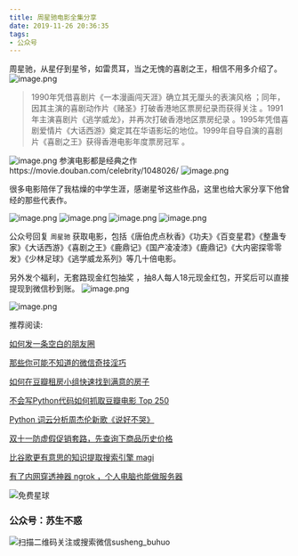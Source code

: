 ```yaml
---
title: 周星驰电影全集分享
date: 2019-11-26 20:36:35
tags:
- 公众号
---
```

周星驰，从星仔到星爷，如雷贯耳，当之无愧的喜剧之王，相信不用多介绍了。
![image.png](https://upload-images.jianshu.io/upload_images/17817191-e521db70d33b93f1.png?imageMogr2/auto-orient/strip%7CimageView2/2/w/1240)


> 1990年凭借喜剧片《一本漫画闯天涯》确立其无厘头的表演风格   ；同年，因其主演的喜剧动作片《赌圣》打破香港地区票房纪录而获得关注   。1991年主演喜剧片《逃学威龙》，并再次打破香港地区票房纪录   。1995年凭借喜剧爱情片《大话西游》奠定其在华语影坛的地位。1999年自导自演的喜剧片《喜剧之王》获得香港电影年度票房冠军  。

![image.png](https://upload-images.jianshu.io/upload_images/17817191-18577b7f2ff6d716.png?imageMogr2/auto-orient/strip%7CimageView2/2/w/1240)
参演电影都是经典之作https://movie.douban.com/celebrity/1048026/
![image.png](https://upload-images.jianshu.io/upload_images/17817191-cd9d2edc1def2740.png?imageMogr2/auto-orient/strip%7CimageView2/2/w/1240)

很多电影陪伴了我枯燥的中学生涯，感谢星爷这些作品，这里也给大家分享下他曾经的那些代表作。

![image.png](https://upload-images.jianshu.io/upload_images/17817191-f5d25eb5a8b82831.png?imageMogr2/auto-orient/strip%7CimageView2/2/w/1240)
![image.png](https://upload-images.jianshu.io/upload_images/17817191-f2bf3a683720a609.png?imageMogr2/auto-orient/strip%7CimageView2/2/w/1240)
![image.png](https://upload-images.jianshu.io/upload_images/17817191-581932db119bd8b2.png?imageMogr2/auto-orient/strip%7CimageView2/2/w/1240)
![image.png](https://upload-images.jianshu.io/upload_images/17817191-11f9045d75520ac9.png?imageMogr2/auto-orient/strip%7CimageView2/2/w/1240)

公众号回复 `周星驰` 获取电影，包括《唐伯虎点秋香》《功夫》《百变星君》《整蛊专家》《大话西游》《喜剧之王》《鹿鼎记》《国产凌凌漆》《鹿鼎记》《大内密探零零发》《少林足球》《逃学威龙系列》等几十倍电影。

另外发个福利，无套路现金红包抽奖 ，抽8人每人18元现金红包，开奖后可以直接提现到微信秒到账。
![image.png](https://upload-images.jianshu.io/upload_images/17817191-36571ffdb3b80fb2.png?imageMogr2/auto-orient/strip%7CimageView2/2/w/1240)

![image.png](https://upload-images.jianshu.io/upload_images/17817191-e3710782eb76d5d7.png?imageMogr2/auto-orient/strip%7CimageView2/2/w/1240)


推荐阅读:


[如何发一条空白的朋友圈](https://mp.weixin.qq.com/s/Xz1m-mqtCcBF_4hmGCpkUQ)

[那些你可能不知道的微信奇技淫巧](https://mp.weixin.qq.com/s/eGDO0Y8el_dsEyriCoAgog)

[如何在豆瓣租房小组快速找到满意的房子](https://mp.weixin.qq.com/s/k5lBwiDzGgSU3fh2v2Rw9A)


[不会写Python代码如何抓取豆瓣电影 Top 250](https://mp.weixin.qq.com/s/RWxn4_Qg_Z3bL4wKusndKA)

[Python 词云分析周杰伦新歌《说好不哭》](https://mp.weixin.qq.com/s/whcZis69KnIzEUVMtrjdmA)

[双十一防虚假促销套路，先查询下商品历史价格](https://mp.weixin.qq.com/s/FzccdcMol_DYQhUMPgbdyg)

[比谷歌更有意思的知识提取搜索引擎 magi](https://mp.weixin.qq.com/s/f36fXJbMYgWMTSTaGMeFCg)

[有了内网穿透神器 ngrok ，个人电脑也能做服务器](https://mp.weixin.qq.com/s/I6Cd01c9fDx3MFeE3pGauw)


![免费星球](https://upload-images.jianshu.io/upload_images/17817191-8ff6e00de5b0726e.png?imageMogr2/auto-orient/strip%7CimageView2/2/w/1240)
 
### 公众号：苏生不惑
 ![扫描二维码关注或搜索微信susheng_buhuo](https://upload-images.jianshu.io/upload_images/17817191-6e0079f95d4c0338.jpg?imageMogr2/auto-orient/strip%7CimageView2/2/w/1240)

